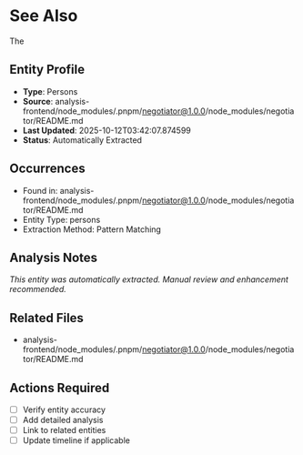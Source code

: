 # See Also

The

## Entity Profile
- **Type**: Persons
- **Source**: analysis-frontend/node_modules/.pnpm/negotiator@1.0.0/node_modules/negotiator/README.md
- **Last Updated**: 2025-10-12T03:42:07.874599
- **Status**: Automatically Extracted

## Occurrences
- Found in: analysis-frontend/node_modules/.pnpm/negotiator@1.0.0/node_modules/negotiator/README.md
- Entity Type: persons
- Extraction Method: Pattern Matching

## Analysis Notes
*This entity was automatically extracted. Manual review and enhancement recommended.*

## Related Files
- analysis-frontend/node_modules/.pnpm/negotiator@1.0.0/node_modules/negotiator/README.md

## Actions Required
- [ ] Verify entity accuracy
- [ ] Add detailed analysis
- [ ] Link to related entities
- [ ] Update timeline if applicable
